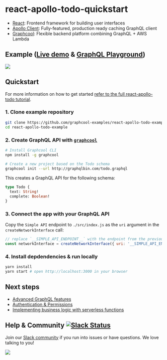 # react-apollo-todo-quickstart

* [React](https://facebook.github.io/react/): Frontend framework for building user interfaces
* [Apollo Client](https://github.com/apollographql/apollo-client): Fully-featured, production ready caching GraphQL client
* [Graphcool](https://www.graph.cool): Flexible backend platform combining GraphQL + AWS Lambda

## Example ([Live demo](https://demo-react-apollo-todo-example.netlify.com) & [GraphQL Playground](https://api.graph.cool/simple/v1/cj1nq71xyfabv0199bp3a7hhf))

![](http://imgur.com/1PkNnTx.gif)

## Quickstart

For more information on how to get started [refer to the full react-apollo-todo tutorial](https://www.graph.cool/docs/quickstartrt/react-apollo-todo-example).

### 1. Clone example repository

```sh
git clone https://github.com/graphcool-examples/react-apollo-todo-example.git
cd react-apollo-todo-example
```

### 2. Create GraphQL API with [`graphcool`](https://www.npmjs.com/package/graphcool)

```sh
# Install Graphcool CLI
npm install -g graphcool

# Create a new project based on the Todo schema
graphcool init --url http://graphqlbin.com/todo.graphql
```

This creates a GraphQL API for the following schema:

```graphql
type Todo {
  text: String!
  complete: Boolean!
}
```

### 3. Connect the app with your GraphQL API

Copy the `Simple API` endpoint to `./src/index.js` as the `uri` argument in the `createNetworkInterface` call:

```js
// replace `__SIMPLE_API_ENDPOINT__` with the endpoint from the previous step
const networkInterface = createNetworkInterface({ uri: '__SIMPLE_API_ENDPOINT__' })
```

### 4. Install depdendencies & run locally

```sh
yarn install
yarn start # open http://localhost:3000 in your browser
```

## Next steps

* [Advanced GraphQL features](x)
* [Authentication & Permissions](x)
* [Implementing business logic with serverless functions](x)


## Help & Community [![Slack Status](https://slack.graph.cool/badge.svg)](https://slack.graph.cool)

Join our [Slack community](http://slack.graph.cool/) if you run into issues or have questions. We love talking to you!

![](http://i.imgur.com/5RHR6Ku.png)
